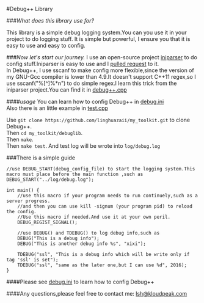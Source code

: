 #Debug++ Library

###_What does this library use for?_

This library is a simple debug logging system.You can you use it in your project to do logging stuff.
It is simple but powerful, I ensure you that it is easy to use and easy to config.

###_Now let's start our journey._
I use an open-source project [iniparser](https://github.com/ndevilla/iniparser) to do config stuff.Iniparser is easy to use and I 
[pulled request](https://github.com/ndevilla/iniparser/pull/79) to it.  
In Debug++, I use sscanf to make config more flexible,since the version of my GNU-Gcc compiler is lower than 4.9.It doesn't support 
C++11 regex,so I use sscanf("%[^]%*n") to do simple regex.I learn this trick from the iniparser project.You can find it in [debug++.cpp](https://github.com/linghuazaii/my_toolkit/blob/master/debuglib/src/debug++.cpp)

####_usage_
You can learn how to config Debug++ in [debug.ini](https://github.com/linghuazaii/my_toolkit/blob/master/debuglib/conf/debug.ini)  
Also there is an little example in [test.cpp](https://github.com/linghuazaii/my_toolkit/blob/master/debuglib/test/test.cpp) 

Use  `git clone https://github.com/linghuazaii/my_toolkit.git` to clone Debug++.  
Then `cd my_toolkit/debuglib`.  
Then `make`.  
Then `make test`. And test log will be wrote into `log/debug.log`

###There is a simple guide
```  
//use DEBUG_START(debug_config_file) to start the logging system.This macro must place before the main function ,such as 
DEBUG_START("../log/debug.log");  
  
int main() {  
    //use this macro if your program needs to run continuely,such as a server progress.
    //and then you can use kill -signum (your program pid) to reload the config.
    //Use this macro if needed.And use it at your own peril.
    DEBUG_REGIST_SIGNAL();
    
    //use DEBUG() and TDEBUG() to log debug info,such as
    DEBUG("This is a debug info");
    DEBUG("This is another debug info %s", "xixi");
    
    TDEBUG("ssl", "This is a debug info which will be write only if tag 'ssl' is set");
    TDEBUG("ssl", "same as the later one,but I can use %d", 2016);
}
```

####Please see [debug.ini](https://github.com/linghuazaii/my_toolkit/blob/master/debuglib/conf/debug.ini) to learn how to config Debug++

####Any questions,please feel free to contact me: lsh@kloudpeak.com
